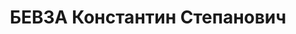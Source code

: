 ---
title: БЕВЗА Константин Степанович
description: "Род. в 1906, Черкассы, украинец, обр.: высшее, искл. из ВКП(б) в 1936\
  \ г. Проживал: ст. Тула, ж. -д. дом № 14, кв. 4. Инженер по ремонту паровозов в\
  \ депо ст.Тула. \n  Арестован 09.08.1937. Обв. в участии в правотроцкистской организации.\
  \ Приговор: ВК ВС СССР, 16.11.1937 – ВМН. Расстрелян 16.11.1937, г.Москва. \n  Реабилитирован\
  \ ВК ВС СССР 19.03.1956"
---